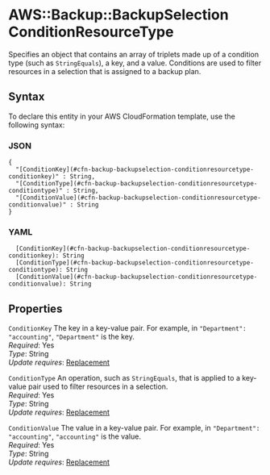 # AWS::Backup::BackupSelection ConditionResourceType<a name="aws-properties-backup-backupselection-conditionresourcetype"></a>

Specifies an object that contains an array of triplets made up of a condition type \(such as `StringEquals`\), a key, and a value\. Conditions are used to filter resources in a selection that is assigned to a backup plan\.

## Syntax<a name="aws-properties-backup-backupselection-conditionresourcetype-syntax"></a>

To declare this entity in your AWS CloudFormation template, use the following syntax:

### JSON<a name="aws-properties-backup-backupselection-conditionresourcetype-syntax.json"></a>

```
{
  "[ConditionKey](#cfn-backup-backupselection-conditionresourcetype-conditionkey)" : String,
  "[ConditionType](#cfn-backup-backupselection-conditionresourcetype-conditiontype)" : String,
  "[ConditionValue](#cfn-backup-backupselection-conditionresourcetype-conditionvalue)" : String
}
```

### YAML<a name="aws-properties-backup-backupselection-conditionresourcetype-syntax.yaml"></a>

```
  [ConditionKey](#cfn-backup-backupselection-conditionresourcetype-conditionkey): String
  [ConditionType](#cfn-backup-backupselection-conditionresourcetype-conditiontype): String
  [ConditionValue](#cfn-backup-backupselection-conditionresourcetype-conditionvalue): String
```

## Properties<a name="aws-properties-backup-backupselection-conditionresourcetype-properties"></a>

`ConditionKey`  <a name="cfn-backup-backupselection-conditionresourcetype-conditionkey"></a>
The key in a key\-value pair\. For example, in `"Department": "accounting"`, `"Department"` is the key\.  
*Required*: Yes  
*Type*: String  
*Update requires*: [Replacement](https://docs.aws.amazon.com/AWSCloudFormation/latest/UserGuide/using-cfn-updating-stacks-update-behaviors.html#update-replacement)

`ConditionType`  <a name="cfn-backup-backupselection-conditionresourcetype-conditiontype"></a>
An operation, such as `StringEquals`, that is applied to a key\-value pair used to filter resources in a selection\.  
*Required*: Yes  
*Type*: String  
*Update requires*: [Replacement](https://docs.aws.amazon.com/AWSCloudFormation/latest/UserGuide/using-cfn-updating-stacks-update-behaviors.html#update-replacement)

`ConditionValue`  <a name="cfn-backup-backupselection-conditionresourcetype-conditionvalue"></a>
The value in a key\-value pair\. For example, in `"Department": "accounting"`, `"accounting"` is the value\.  
*Required*: Yes  
*Type*: String  
*Update requires*: [Replacement](https://docs.aws.amazon.com/AWSCloudFormation/latest/UserGuide/using-cfn-updating-stacks-update-behaviors.html#update-replacement)